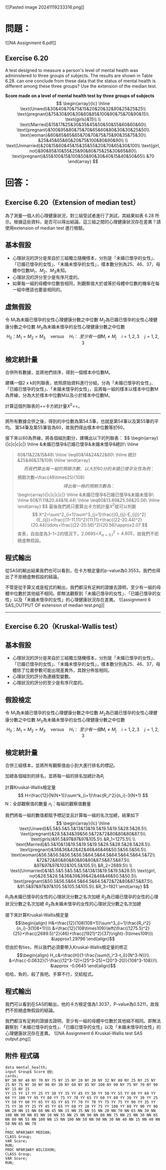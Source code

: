 ![[Pasted image 20241119233316.png]]
# 問題：
![[NA Assignment 6.pdf]]

## Exercise 6.20
A test designed to measure a person's level of mental health was administered to three groups of subjects. The results are shown in Table 6.28. can one conclude from these data that the status of mental health is different among these three groups? Use the extension of the median test.

**Score made on a level of mental health test by three groups of subjects**
$$
\begin{array}{lc}
\hline
\text{Unwed}&30&40&70&75&15&20&20&32&80&25&25&25\\
\text{pregnant}&75&30&90&30&60&85&100&90&75&70&90&15\\
\text{girls}&15\\
\\
\text{Married}&15&17&25&30&35&45&50&50&55&60&60&60\\
\text{pregnant}&100&95&80&75&70&65&60&80&30&30&25&50\\
\text{woman}&60&65&65&65&70&70&75&75&90&35&75&30\\
 &25&45&65&60&20&75&100&80&90&90\\
\\
\text{Unmarried}&20&15&60&45&15&35&55&20&70&65&30&100\\
\text{girl, not}&90&85&10&55&25&90&80&75&25&30&65&80\\
\text{pregnant}&55&100&15&100&50&90&30&40&15&40&50&65\\
 &70
\end{array}
$$
# 回答：
## Exercise 6.20（Extension of median test）
為了測量一個人的心理健康狀況，對三組受試者進行了測試，其結果如表 6.28 所示。根據這些資料，是否可以得出結論，這三組之間的心理健康狀況存在差異？請使用extension of median test 進行檢驗。

## 基本假設
- 心理狀況的評分是來自於三組獨立隨機樣本，分別是「未婚已懷孕的女性」、「已婚已懷孕的女性」、「未婚未懷孕的女性」，樣本數分別為25、46、37，母體中位數$M_1$、$M_2$、$M_3$未知。
- 心理狀況的評分至少是有序尺度的。
- 如果每一組的母體中位數皆相同，則觀察值大於或等於母體中位數的機率在每一組中應該也要是相同的。
## 虛無假設
令
$M_1$為未婚已懷孕的女性心理健康分數之中位數
$M_2$為已婚已懷孕的女性心理健康分數之中位數
$M_3$為未婚未懷孕的女性心理健康分數之中位數
$$
H_0\text{：}M_1=M_2=M_3\quad\text{versus}\quad H_1\text{： }至少有一個M_i\neq M_j \quad i=1,2,3\quad j=1,2,3
$$
## 檢定統計量
合併所有數據，並將他們排序，得到一個樣本中位數M。

建構一個2 x k的列聯表，依照原始資料進行分組，分為「未婚已懷孕的女性」、「已婚已懷孕的女性」、「未婚未懷孕的女性」，且將每一組的樣本以樣本中位數M為界線，分為大於樣本中位數M以及小於樣本中位數M。

計算這個列聯表的==卡方統計量$X^2$==。
- - -
將所有數據合併之後，得到的中位數為第54.5筆，也就是第54筆以及第55筆的平均。
第54筆及第55筆皆為60，故我們得出樣本中位數等於60。

接下來以60為界線，將各個組別劃分，建構出以下的列聯表：
$$
\begin{array}{|c|c|c|c|}
\hline
 &未婚已懷孕&已婚已懷孕&未婚未懷孕&總計\\
 \hline
 >60&11&22&15&48\\
 \hline
 \leq60&14&24&22&60\\
 \hline
 總計&25&46&37&108\\
 \hline
\end{array}
$$
而我們算出每一組的預期次數，以大於60分的未婚已懷孕女性為例：
$$
預期次數=\frac{48\times25}{108}
$$
得出每一格的預期次數為：
$$
\begin{array}{|c|c|c|c|}
\hline
 &未婚已懷孕&已婚已懷孕&未婚未懷孕\\
 \hline
 >60&11.11&20.44&16.44\\
 \hline
 \leq60&13.89&25.56&20.56\\
 \hline
\end{array}
$$
最後我們將只要算出卡方統計量$X^2$就可以判斷
$$
X^2=\sum^2_{i=1}\sum^3_{j=1}\frac{(O_{ij}-E_{ij})^2}{E_{ij}}=\frac{(11-11.11)^2}{11.11}+\frac{(22-20.44)^2}{20.44}\ldots+\frac{(22-20.56)^2}{20.56}\approx2.07
$$
查表，自由度為3-1=2的情況下，2.0695<$X^2_{\alpha=0.1}=4.605$，故我們不拒絕虛無假設。

## 程式輸出
從SAS的輸出結果我們也可以看到，在卡方檢定量的p-value為0.3553。我們也得出了不拒絕虛無假設的結論。

不管是從手算又或是程式的輸出，我們都沒有足夠的證據去證明，至少有一組的母體中位數於其他組不相同。即無法觀察到「未婚已懷孕的女性」、「已婚已懷孕的女性」以及「未婚未懷孕的女性」的心理健康狀況存在差異。
![[assignment 6 SAS_OUTPUT OF extension of median test.png]]

- - -
## Exercise 6.20（Kruskal-Wallis test）
## 基本假設
- 心理狀況的評分是來自於三組獨立隨機樣本，分別是「未婚已懷孕的女性」、「已婚已懷孕的女性」、「未婚未懷孕的女性」，樣本數分別為25、46、37，母體除了位置參數可能出現差異外，其餘分佈皆相同。
- 心理狀況的評分為連續型變數。
- 心理狀況的評分的至少是有序尺度的。
## 假設檢定
令
$M_1$為未婚已懷孕的女性心理健康分數之中位數
$M_2$為已婚已懷孕的女性心理健康分數之中位數
$M_3$為未婚未懷孕的女性心理健康分數之中位數
$$
H_0\text{：}M_1=M_2=M_3\quad\text{versus}\quad H_1\text{： }至少有一個M_i\neq M_j \quad i=1,2,3\quad j=1,2,3
$$
## 檢定統計量
合併三組樣本，並將所有觀察值由小到大進行排名的標記。

加總各個組別的排名，並將每一組的排名加總計為$R_i$

計算Kruskal-Wallis檢定量
$$
H=\frac{12}{N(N+1)}\sum^k_{i=1}\frac{R_i^2}{n_i}-3(N+1)
$$
N：全部觀察值的數量
$n_i$：每組的觀察值數量


我們將每一組的數值都賦予標記並且計算每一組的名次加總，結果如下
$$
\begin{array}{lc}
\hline
\text{Unwed}&5.5&5.5&5.5&13&13&19.5&19.5&19.5&28.5&28.5\\
\text{pregnant}&28.5&34&39&56.5&72&72&80&80&80&87.5\\
\text{girls}&91.5&97&97&97&105.5\\
&R_1=1275.5\\
\\
\text{Married}&5.5&10&13&19.5&19.5&19.5&28.5&28.5&28.5&28.5\\
\text{pregnant}&36&36&42&42&46&46&46&50.5&56.5&56.5\\
\text{woman}&56.5&56.5&56.5&56.5&64.5&64.5&64.5&64.5&64.5&72\\
 &72&72&80&80&80&80&80&87.5&87.5&87.5\\
 &97&97&97&102&105.5&105.5\\
 &R_2=2689.5\\
\\
\text{Unmarried}&1&5.5&5.5&5.5&5.5&13&13&19.5&19.5&28.5\\
\text{girl, not}&28.5&28.5&36&39&39&42&46&46&50.5&50.5\\
\text{pregnant}&50.5&56.5&64.5&64.5&64.5&72&72&80&87.5&87.5\\
 &91.5&97&97&97&105.5&105.5&105.5\\
 &R_3=1921
\end{array}
$$



$R_1$為未婚已懷孕的女性的心理狀況分數之名次加總
$R_2$為已婚已懷孕的女性的心理狀況分數之名次加總
$R_3$為未婚未懷孕的女性的心理狀況分數之名次加總

接下來計算Kruskal-Wallis檢定量
$$\begin{align}
H&=\frac{12}{108(108+1)}\sum^3_{i=1}\frac{R_i^2}{n_i}-3(108+1)\\\\
&=\frac{12}{108\times109}\left(\frac{(1275.5)^2}{25}+\frac{(2689.5)^2}{46}+\frac{(1921)^2}{37}\right)-3\times109\\\\
&\approx1.29796
\end{align}$$
但由於有ties，所以我們必須要帶入Kruskal-Wallis檢定量的修正
$$\begin{align}
H_c&=\frac{H}{1-\frac{\sum(t_i^3-t_i)}{N^3-N}}\\
&=\frac{-0.0632}{1-\frac{(12^3-12)+(25^3-25)+(20^3-20)}{108^3-108}}\\
&\approx -0.0645
\end{align}$$
哈哈，負的，殺了我吧。手算不行，交給程式。

## 程式輸出
我們可以看到在SAS的輸出，他的卡方檢定值為1.3037，P-value為0.5211，故我們不拒絕虛無假設的結論。

我們都沒有足夠的證據去證明，至少有一組的母體中位數於其他組不相同。即無法觀察到「未婚已懷孕的女性」、「已婚已懷孕的女性」以及「未婚未懷孕的女性」的心理健康狀況存在差異。
![[NA Assignment 6 Kruskal-Wallis test SAS output.png]]

## 附件 程式碼
``` SAS
data mental_health;
input Group$ Score @@;
cards;
NY 30 NY 40 NY 70 NY 75 NY 15 NY 20 NY 20 NY 32 NY 80 NY 25 NY 25 NY 25 NY 75 NY 30 NY 90 NY 30 NY 60 NY 85 NY 100 NY 90 NY 75 NY 70 NY 90 NY 15 NY 15
YY 15 YY 17 YY 25 YY 30 YY 35 YY 45 YY 50 YY 50 YY 55 YY 60 YY 60 YY 60 YY 100 YY 95 YY 80 YY 75 YY 70 YY 65 YY 60 YY 80 YY 30 YY 30 YY 25 YY 50 YY 60 YY 65 YY 65 YY 65 YY 70 YY 70 YY 75 YY 75 YY 90 YY 35 YY 75 YY 30 YY 25 YY 45 YY 65 YY 60 YY 20 YY 75 YY 100 YY 80 YY 90 YY 90
NN 20 NN 15 NN 60 NN 45 NN 15 NN 35 NN 55 NN 20 NN 70 NN 65 NN 30 NN 100 NN 90 NN 85 NN 10 NN 55 NN 25 NN 90 NN 80 NN 75 NN 25 NN 30 NN 65 NN 80 NN 55 NN 100 NN 15 NN 100 NN 50 NN 90 NN 30 NN 40 NN 15 NN 40 NN 50 NN 65 NN 70
;
PROC NPAR1WAY MEDIAN;
CLASS Group;
VAR Score; 
RUN;
PROC NPAR1WAY WILCOXON;
CLASS Group;
VAR Score;
RUN;
```
